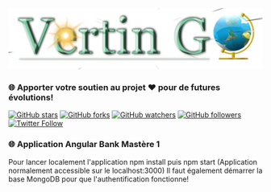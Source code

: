 ![Image](https://raw.githubusercontent.com/vertingo/Easy_Admin_YouTube_Newsletter_Firebase/master/web/assets/images/github/vertin_go_website.jpg)
### 🌐 Apporter votre soutien au projet :heart: pour de futures évolutions!
[![GitHub stars](https://img.shields.io/github/stars/vertingo/screenshott.svg?style=social&label=Star)](https://github.com/vertingo/App-Bank) [![GitHub forks](https://img.shields.io/github/forks/vertingo/screenshott.svg?style=social&label=Fork)](https://github.com/vertingo/App-Bank/fork) [![GitHub watchers](https://img.shields.io/github/watchers/vertingo/screenshott.svg?style=social&label=Watch)](https://github.com/vertingo/App-Bank) [![GitHub followers](https://img.shields.io/github/followers/vertingo.svg?style=social&label=Follow)](https://github.com/vertingo)
[![Twitter Follow](https://img.shields.io/twitter/follow/Vertin_Go.svg?style=social)](https://twitter.com/Vertin_Go)

### 🌐 Application Angular Bank Mastère 1

Pour lancer localement l'application npm install puis npm start (Application normalement accessible sur le localhost:3000)
Il faut également démarrer la base MongoDB pour que l'authentification fonctionne!

